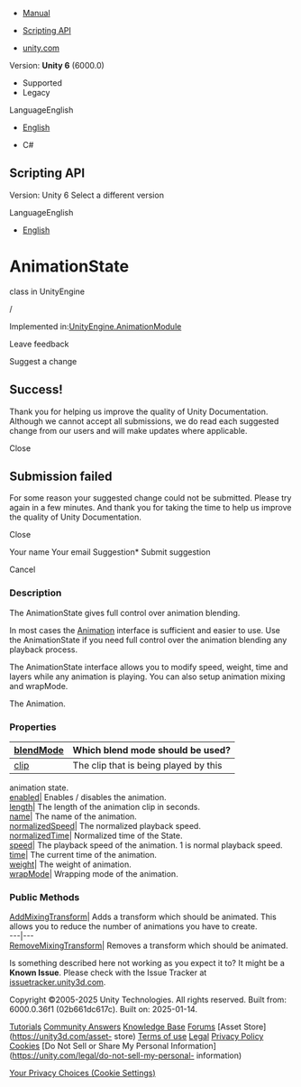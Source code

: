 [ ]()

  * [Manual](../Manual/index.html)
  * [Scripting API](../ScriptReference/index.html)

  * [unity.com](https://unity.com/)

Version: **Unity 6** (6000.0)

  * Supported
  * Legacy

LanguageEnglish

  * [English]()

  * C#

[ ](https://docs.unity3d.com)

## Scripting API

Version: Unity 6 Select a different version

LanguageEnglish

  * [English]()

# AnimationState

class in UnityEngine

/

Implemented in:[UnityEngine.AnimationModule](UnityEngine.AnimationModule.html)

Leave feedback

Suggest a change

## Success!

Thank you for helping us improve the quality of Unity Documentation. Although
we cannot accept all submissions, we do read each suggested change from our
users and will make updates where applicable.

Close

## Submission failed

For some reason your suggested change could not be submitted. Please <a>try
again</a> in a few minutes. And thank you for taking the time to help us
improve the quality of Unity Documentation.

Close

Your name Your email Suggestion* Submit suggestion

Cancel

[ ]()

### Description

The AnimationState gives full control over animation blending.

In most cases the [Animation](Animation.html) interface is sufficient and
easier to use. Use the AnimationState if you need full control over the
animation blending any playback process.  
  
The AnimationState interface allows you to modify speed, weight, time and
layers while any animation is playing. You can also setup animation mixing and
wrapMode.  
  
The Animation.

### Properties

[blendMode](AnimationState-blendMode.html)| Which blend mode should be used?  
---|---  
[clip](AnimationState-clip.html)| The clip that is being played by this
animation state.  
[enabled](AnimationState-enabled.html)| Enables / disables the animation.  
[length](AnimationState-length.html)| The length of the animation clip in
seconds.  
[name](AnimationState-name.html)| The name of the animation.  
[normalizedSpeed](AnimationState-normalizedSpeed.html)| The normalized
playback speed.  
[normalizedTime](AnimationState-normalizedTime.html)| Normalized time of the
State.  
[speed](AnimationState-speed.html)| The playback speed of the animation. 1 is
normal playback speed.  
[time](AnimationState-time.html)| The current time of the animation.  
[weight](AnimationState-weight.html)| The weight of animation.  
[wrapMode](AnimationState-wrapMode.html)| Wrapping mode of the animation.  
  
### Public Methods

[AddMixingTransform](AnimationState.AddMixingTransform.html)| Adds a transform
which should be animated. This allows you to reduce the number of animations
you have to create.  
---|---  
[RemoveMixingTransform](AnimationState.RemoveMixingTransform.html)| Removes a
transform which should be animated.  
  
Is something described here not working as you expect it to? It might be a
**Known Issue**. Please check with the Issue Tracker at
[issuetracker.unity3d.com](https://issuetracker.unity3d.com).

Copyright ©2005-2025 Unity Technologies. All rights reserved. Built from:
6000.0.36f1 (02b661dc617c). Built on: 2025-01-14.

[Tutorials](https://unity3d.com/learn) [Community
Answers](https://answers.unity3d.com) [Knowledge
Base](https://support.unity3d.com/hc/en-us)
[Forums](https://forum.unity3d.com) [Asset Store](https://unity3d.com/asset-
store) [Terms of use](https://docs.unity3d.com/Manual/TermsOfUse.html)
[Legal](https://unity.com/legal) [Privacy
Policy](https://unity.com/legal/privacy-policy)
[Cookies](https://unity.com/legal/cookie-policy) [Do Not Sell or Share My
Personal Information](https://unity.com/legal/do-not-sell-my-personal-
information)

[Your Privacy Choices (Cookie Settings)](javascript:void\(0\);)

